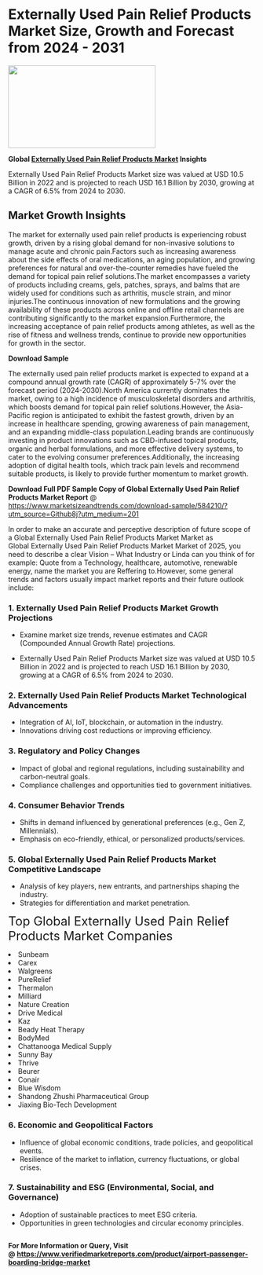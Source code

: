 <H1>Externally Used Pain Relief Products Market Size, Growth and Forecast from 2024 - 2031</H1><img class="aligncenter size-medium wp-image-584254" src="https://thirdeyenews.in/wp-content/uploads/2024/09/Global-Market-Research-300x168.jpeg" alt="" width="300" height="168" /><p><strong>Global&nbsp;<a href="https://www.marketsizeandtrends.com/download-sample/584210/?utm_source=Github8j?utm_medium=201">Externally Used Pain Relief Products Market</a> Insights</strong></p><p>Externally Used Pain Relief Products Market size was valued at USD 10.5 Billion in 2022 and is projected to reach USD 16.1 Billion by 2030, growing at a CAGR of 6.5% from 2024 to 2030.</p><p><h2>Market Growth Insights</h2> <p>The market for externally used pain relief products is experiencing robust growth, driven by a rising global demand for non-invasive solutions to manage acute and chronic pain.Factors such as increasing awareness about the side effects of oral medications, an aging population, and growing preferences for natural and over-the-counter remedies have fueled the demand for topical pain relief solutions.The market encompasses a variety of products including creams, gels, patches, sprays, and balms that are widely used for conditions such as arthritis, muscle strain, and minor injuries.The continuous innovation of new formulations and the growing availability of these products across online and offline retail channels are contributing significantly to the market expansion.Furthermore, the increasing acceptance of pain relief products among athletes, as well as the rise of fitness and wellness trends, continue to provide new opportunities for growth in the sector.</p> <p><strong>Download Sample</strong></p> <p>The externally used pain relief products market is expected to expand at a compound annual growth rate (CAGR) of approximately 5-7% over the forecast period (2024-2030).North America currently dominates the market, owing to a high incidence of musculoskeletal disorders and arthritis, which boosts demand for topical pain relief solutions.However, the Asia-Pacific region is anticipated to exhibit the fastest growth, driven by an increase in healthcare spending, growing awareness of pain management, and an expanding middle-class population.Leading brands are continuously investing in product innovations such as CBD-infused topical products, organic and herbal formulations, and more effective delivery systems, to cater to the evolving consumer preferences.Additionally, the increasing adoption of digital health tools, which track pain levels and recommend suitable products, is likely to provide further momentum to market growth.<p><span class=""><strong>Download Full PDF Sample Copy of Global Externally Used Pain Relief Products Market Report</strong> @ <a href="https://www.marketsizeandtrends.com/download-sample/584210/?utm_source=Github8j?utm_medium=201" target="_blank">https://www.marketsizeandtrends.com/download-sample/584210/?utm_source=Github8j?utm_medium=201</a></span></p><p>In order to make an accurate and perceptive description of future scope of a Global&nbsp;Externally Used Pain Relief Products Market Market as Global&nbsp;Externally Used Pain Relief Products Market Market of 2025, you need to describe a clear Vision &ndash; What Industry or Linda can you think of for example: Quote from a Technology, healthcare, automotive, renewable energy, name the market you are Reffering to.However, some general trends and factors usually impact market reports and their future outlook include:</p><h3>1.&nbsp;<strong>Externally Used Pain Relief Products Market Growth Projections</strong></h3><ul><li>Examine market size trends, revenue estimates and CAGR (Compounded Annual Growth Rate) projections.</li><li><p>Externally Used Pain Relief Products Market size was valued at USD 10.5 Billion in 2022 and is projected to reach USD 16.1 Billion by 2030, growing at a CAGR of 6.5% from 2024 to 2030.</p></li></ul><h3>2.&nbsp;<strong>Externally Used Pain Relief Products Market Technological Advancements</strong></h3><ul><li>Integration of AI, IoT, blockchain, or automation in the industry.</li><li>Innovations driving cost reductions or improving efficiency.</li></ul><h3>3.&nbsp;<strong>Regulatory and Policy Changes</strong></h3><ul><li>Impact of global and regional regulations, including sustainability and carbon-neutral goals.</li><li>Compliance challenges and opportunities tied to government initiatives.</li></ul><h3>4.&nbsp;<strong>Consumer Behavior Trends</strong></h3><ul><li>Shifts in demand influenced by generational preferences (e.g., Gen Z, Millennials).</li><li>Emphasis on eco-friendly, ethical, or personalized products/services.</li></ul><h3>5.&nbsp;<strong>Global Externally Used Pain Relief Products Market Competitive Landscape</strong></h3><ul><li>Analysis of key players, new entrants, and partnerships shaping the industry.</li><li>Strategies for differentiation and market penetration.</li></ul><p data-pm-slice="1 1 []"><span style="color: inherit; font-family: inherit; font-size: 25px;">Top Global Externally Used Pain Relief Products Market Companies</span></p><div class="" data-test-id=""><p><li>Sunbeam</li><li> Carex</li><li> Walgreens</li><li> PureRelief</li><li> Thermalon</li><li> Milliard</li><li> Nature Creation</li><li> Drive Medical</li><li> Kaz</li><li> Beady Heat Therapy</li><li> BodyMed</li><li> Chattanooga Medical Supply</li><li> Sunny Bay</li><li> Thrive</li><li> Beurer</li><li> Conair</li><li> Blue Wisdom</li><li> Shandong Zhushi Pharmaceutical Group</li><li> Jiaxing Bio-Tech Development</li></p></div><h3>6.&nbsp;<strong>Economic and Geopolitical Factors</strong></h3><ul><li>Influence of global economic conditions, trade policies, and geopolitical events.</li><li>Resilience of the market to inflation, currency fluctuations, or global crises.</li></ul><h3>7.&nbsp;<strong>Sustainability and ESG (Environmental, Social, and Governance)</strong></h3><ul><li>Adoption of sustainable practices to meet ESG criteria.</li><li>Opportunities in green technologies and circular economy principles.</li></ul><h2><strong style="font-size: 14px;">For More Information or Query, Visit @&nbsp;</strong><a style="background-color: #ffffff; font-size: 14px;" href="https://www.marketsizeandtrends.com/report/externally-used-pain-relief-products-market/" target="_blank">https://www.verifiedmarketreports.com/product/airport-passenger-boarding-bridge-market</a></h2>